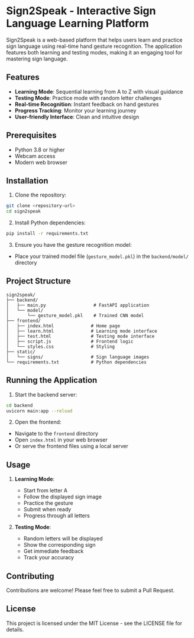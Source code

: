 # Sign2Speak - Interactive Sign Language Learning Platform

Sign2Speak is a web-based platform that helps users learn and practice sign language using real-time hand gesture recognition. The application features both learning and testing modes, making it an engaging tool for mastering sign language.

## Features

- **Learning Mode**: Sequential learning from A to Z with visual guidance
- **Testing Mode**: Practice mode with random letter challenges
- **Real-time Recognition**: Instant feedback on hand gestures
- **Progress Tracking**: Monitor your learning journey
- **User-friendly Interface**: Clean and intuitive design

## Prerequisites

- Python 3.8 or higher
- Webcam access
- Modern web browser

## Installation

1. Clone the repository:
```bash
git clone <repository-url>
cd sign2speak
```

2. Install Python dependencies:
```bash
pip install -r requirements.txt
```

3. Ensure you have the gesture recognition model:
- Place your trained model file (`gesture_model.pkl`) in the `backend/model/` directory

## Project Structure

```
sign2speak/
├── backend/
│   ├── main.py                  # FastAPI application
│   └── model/
│       └── gesture_model.pkl    # Trained CNN model
├── frontend/
│   ├── index.html              # Home page
│   ├── learn.html              # Learning mode interface
│   ├── test.html               # Testing mode interface
│   ├── script.js               # Frontend logic
│   └── styles.css              # Styling
├── static/
│   └── signs/                  # Sign language images
└── requirements.txt            # Python dependencies
```

## Running the Application

1. Start the backend server:
```bash
cd backend
uvicorn main:app --reload
```

2. Open the frontend:
- Navigate to the `frontend` directory
- Open `index.html` in your web browser
- Or serve the frontend files using a local server

## Usage

1. **Learning Mode**:
   - Start from letter A
   - Follow the displayed sign image
   - Practice the gesture
   - Submit when ready
   - Progress through all letters

2. **Testing Mode**:
   - Random letters will be displayed
   - Show the corresponding sign
   - Get immediate feedback
   - Track your accuracy

## Contributing

Contributions are welcome! Please feel free to submit a Pull Request.

## License

This project is licensed under the MIT License - see the LICENSE file for details.